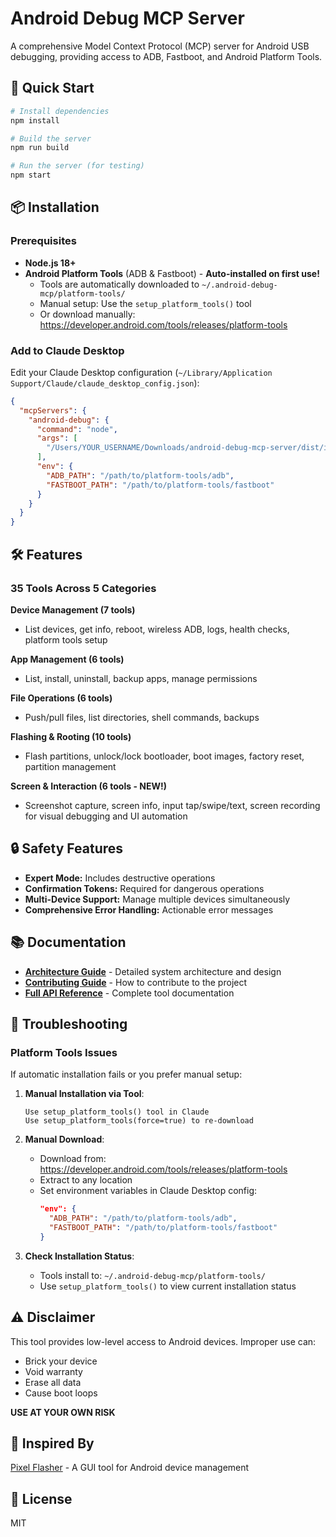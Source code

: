 # Android Debug MCP Server

A comprehensive Model Context Protocol (MCP) server for Android USB debugging, providing access to ADB, Fastboot, and Android Platform Tools.

## 🚀 Quick Start

```bash
# Install dependencies
npm install

# Build the server
npm run build

# Run the server (for testing)
npm start
```

## 📦 Installation

### Prerequisites
- **Node.js 18+**
- **Android Platform Tools** (ADB & Fastboot) - **Auto-installed on first use!**
  - Tools are automatically downloaded to `~/.android-debug-mcp/platform-tools/`
  - Manual setup: Use the `setup_platform_tools()` tool
  - Or download manually: https://developer.android.com/tools/releases/platform-tools

### Add to Claude Desktop

Edit your Claude Desktop configuration (`~/Library/Application Support/Claude/claude_desktop_config.json`):

```json
{
  "mcpServers": {
    "android-debug": {
      "command": "node",
      "args": [
        "/Users/YOUR_USERNAME/Downloads/android-debug-mcp-server/dist/index.js"
      ],
      "env": {
        "ADB_PATH": "/path/to/platform-tools/adb",
        "FASTBOOT_PATH": "/path/to/platform-tools/fastboot"
      }
    }
  }
}
```

## 🛠️ Features

### 35 Tools Across 5 Categories

**Device Management (7 tools)**
- List devices, get info, reboot, wireless ADB, logs, health checks, platform tools setup

**App Management (6 tools)**
- List, install, uninstall, backup apps, manage permissions

**File Operations (6 tools)**
- Push/pull files, list directories, shell commands, backups

**Flashing & Rooting (10 tools)**
- Flash partitions, unlock/lock bootloader, boot images, factory reset, partition management

**Screen & Interaction (6 tools - NEW!)**
- Screenshot capture, screen info, input tap/swipe/text, screen recording for visual debugging and UI automation

## 🔒 Safety Features

- **Expert Mode:** Includes destructive operations
- **Confirmation Tokens:** Required for dangerous operations
- **Multi-Device Support:** Manage multiple devices simultaneously
- **Comprehensive Error Handling:** Actionable error messages

## 📚 Documentation

- **[Architecture Guide](./ARCHITECTURE.md)** - Detailed system architecture and design
- **[Contributing Guide](./CONTRIBUTING.md)** - How to contribute to the project
- **[Full API Reference](./docs/README.md)** - Complete tool documentation

## 🔧 Troubleshooting

### Platform Tools Issues

If automatic installation fails or you prefer manual setup:

1. **Manual Installation via Tool**:
   ```
   Use setup_platform_tools() tool in Claude
   Use setup_platform_tools(force=true) to re-download
   ```

2. **Manual Download**:
   - Download from: https://developer.android.com/tools/releases/platform-tools
   - Extract to any location
   - Set environment variables in Claude Desktop config:
     ```json
     "env": {
       "ADB_PATH": "/path/to/platform-tools/adb",
       "FASTBOOT_PATH": "/path/to/platform-tools/fastboot"
     }
     ```

3. **Check Installation Status**:
   - Tools install to: `~/.android-debug-mcp/platform-tools/`
   - Use `setup_platform_tools()` to view current installation status

## ⚠️ Disclaimer

This tool provides low-level access to Android devices. Improper use can:
- Brick your device
- Void warranty
- Erase all data
- Cause boot loops

**USE AT YOUR OWN RISK**

## 🎯 Inspired By

[Pixel Flasher](https://github.com/badabing2005/PixelFlasher) - A GUI tool for Android device management

## 📄 License

MIT
